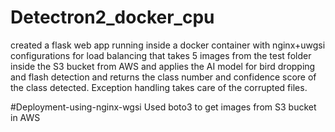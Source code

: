 # Detectron2_docker_cpu 
created a flask web app running inside a docker container with nginx+uwgsi configurations for load balancing that takes 5 images from the test folder inside the S3 bucket from AWS and applies the AI model for bird dropping and flash detection and returns the class number and confidence score of the class detected. Exception handling takes care of the corrupted files.


#Deployment-using-nginx-wgsi
Used boto3 to get images from S3 bucket in AWS

